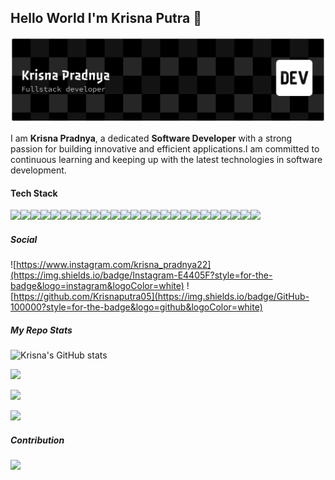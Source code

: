 ## Hello World I'm Krisna Putra 👋

![Krisnaputra05](img/github-header-banner.png)

I am **Krisna Pradnya**, a dedicated **Software Developer** with a strong passion for building innovative and efficient applications.I am committed to continuous learning and keeping up with the latest technologies in software development.

#### Tech Stack

<img src="https://img.shields.io/badge/C-00599C?style=for-the-badge&logo=c&logoColor=white" /><img src="https://img.shields.io/badge/HTML5-E34F26?style=for-the-badge&logo=html5&logoColor=white" /><img src="https://img.shields.io/badge/CSS3-1572B6?style=for-the-badge&logo=css3&logoColor=white" /><img src="https://img.shields.io/badge/JavaScript-323330?style=for-the-badge&logo=javascript&logoColor=F7DF1E" /><img src="https://img.shields.io/badge/Kotlin-B125EA?style=for-the-badge&logo=kotlin&logoColor=white" /><img src="https://img.shields.io/badge/PHP-777BB4?style=for-the-badge&logo=php&logoColor=white" /><img src="https://img.shields.io/badge/Python-FFD43B?style=for-the-badge&logo=python&logoColor=blue" /><img src="https://img.shields.io/badge/Streamlit-FF4B4B?style=for-the-badge&logo=Streamlit&logoColor=white" /><img src="https://img.shields.io/badge/Xampp-F37623?style=for-the-badge&logo=xampp&logoColor=white" /><img src="https://img.shields.io/badge/Vite-B73BFE?style=for-the-badge&logo=vite&logoColor=FFD62E" /><img src="https://img.shields.io/badge/Node%20js-339933?style=for-the-badge&logo=nodedotjs&logoColor=white" /><img src="https://img.shields.io/badge/Laravel-FF2D20?style=for-the-badge&logo=laravel&logoColor=white" /><img src="https://img.shields.io/badge/React-20232A?style=for-the-badge&logo=react&logoColor=61DAFB" /><img src="https://img.shields.io/badge/Laragon-0E83CD?style=for-the-badge&logo=Laragon&logoColor=white" /><img src="https://img.shields.io/badge/firebase-ffca28?style=for-the-badge&logo=firebase&logoColor=black" /><img src="https://img.shields.io/badge/Express%20js-000000?style=for-the-badge&logo=express&logoColor=white" /><img src="https://img.shields.io/badge/Bootstrap-563D7C?style=for-the-badge&logo=bootstrap&logoColor=white" /><img src="https://img.shields.io/badge/Jetpack%20Compose-4285F4?style=for-the-badge&logo=Jetpack%20Compose&logoColor=white" /><img src="https://img.shields.io/badge/MySQL-005C84?style=for-the-badge&logo=mysql&logoColor=white" /><img src="https://img.shields.io/badge/Sqlite-003B57?style=for-the-badge&logo=sqlite&logoColor=white" /><img src="https://img.shields.io/badge/Figma-F24E1E?style=for-the-badge&logo=figma&logoColor=white" /><img src="https://img.shields.io/badge/Canva-%2300C4CC.svg?&style=for-the-badge&logo=Canva&logoColor=white" /><img src="https://img.shields.io/badge/Colab-F9AB00?style=for-the-badge&logo=googlecolab&color=525252" /><img src="https://img.shields.io/badge/VSCode-0078D4?style=for-the-badge&logo=visual%20studio%20code&logoColor=white" /><img src="https://img.shields.io/badge/CISCO-1BA0D7?style=for-the-badge&logo=cisco&logoColor=wh" />

##### Social

![https://www.instagram.com/krisna_pradnya22](https://img.shields.io/badge/Instagram-E4405F?style=for-the-badge&logo=instagram&logoColor=white) ![https://github.com/Krisnaputra05](https://img.shields.io/badge/GitHub-100000?style=for-the-badge&logo=github&logoColor=white)

##### My Repo Stats

![Krisna's GitHub stats](./stats.svg)

![](https://github-readme-stats.vercel.app/api?username=Krisnaputra05&theme=tokyonight&hide_border=true&include_all_commits=true&count_private=true&token=YOUR_TOKEN)

![](https://github-readme-streak-stats.herokuapp.com/?user=Krisnaputra05&theme=tokyonight&hide_border=true&token=YOUR_TOKEN)

![](https://github-readme-stats.vercel.app/api/top-langs/?username=Krisnaputra05&theme=tokyonight&hide_border=true&layout=compact&token=YOUR_TOKEN)

##### Contribution

![](https://github-contributor-stats.vercel.app/api?username=Krisnaputra05&limit=5&theme=tokyonight&combine_all_yearly_contributions=true)
